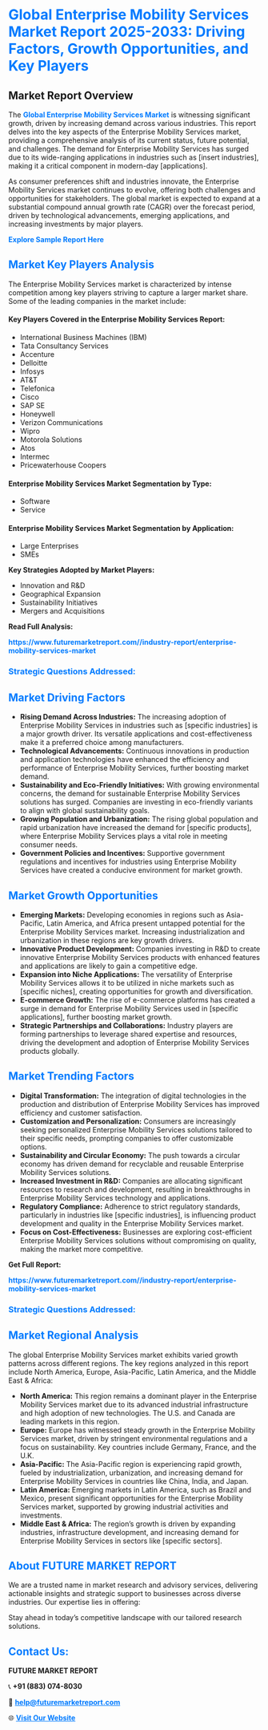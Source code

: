 <h1 style="color: #007BFF;">Global Enterprise Mobility Services Market Report 2025-2033: Driving Factors, Growth Opportunities, and Key Players</h1>

<section id="overview">
<h2>Market Report Overview</h2>
<p>The <a href="https://www.futuremarketreport.com//industry-report/enterprise-mobility-services-market" style="color: #007BFF; text-decoration: none;"><strong>Global Enterprise Mobility Services Market</strong></a> is witnessing significant growth, driven by increasing demand across various industries. This report delves into the key aspects of the Enterprise Mobility Services market, providing a comprehensive analysis of its current status, future potential, and challenges. The demand for Enterprise Mobility Services has surged due to its wide-ranging applications in industries such as [insert industries], making it a critical component in modern-day [applications].</p>
<p>As consumer preferences shift and industries innovate, the Enterprise Mobility Services market continues to evolve, offering both challenges and opportunities for stakeholders. The global market is expected to expand at a substantial compound annual growth rate (CAGR) over the forecast period, driven by technological advancements, emerging applications, and increasing investments by major players.</p>
</section>

<section id="overview">
<p><a href="https://www.futuremarketreport.com//request-sample/reportId=51291" style="color: #007BFF; text-decoration: none;"><strong>Explore Sample Report Here</strong></a></p>
</section>

<section id="key-players">
<h2 style="color: #007BFF;">Market Key Players Analysis</h2>
<p>The Enterprise Mobility Services market is characterized by intense competition among key players striving to capture a larger market share. Some of the leading companies in the market include:</p>
<h4>Key Players Covered in the Enterprise Mobility Services Report:</h4>
<ul><li>International Business Machines (IBM)</li><li>Tata Consultancy Services</li><li>Accenture</li><li>Delloitte</li><li>Infosys</li><li>AT&amp;T</li><li>Telefonica</li><li>Cisco</li><li>SAP SE</li><li>Honeywell</li><li>Verizon Communications</li><li>Wipro</li><li>Motorola Solutions</li><li>Atos</li><li>Intermec</li><li>Pricewaterhouse Coopers</li></ul>
<h4>Enterprise Mobility Services Market Segmentation by Type:</h4>
<ul><li>Software</li><li>Service</li></ul>

<h4>Enterprise Mobility Services Market Segmentation by Application:</h4>
<ul><li>Large Enterprises</li><li>SMEs</li></ul>
<p><strong>Key Strategies Adopted by Market Players:</strong></p>
<ul>
<li>Innovation and R&D</li>
<li>Geographical Expansion</li>
<li>Sustainability Initiatives</li>
<li>Mergers and Acquisitions</li>
</ul>
</section>

<section>
<p><strong>Read Full Analysis: </strong></p><a href="https://www.futuremarketreport.com//industry-report/enterprise-mobility-services-market" style="color: #007BFF; text-decoration: none;"><strong>https://www.futuremarketreport.com//industry-report/enterprise-mobility-services-market</strong></a>
<h3 style="color: #007BFF;">Strategic Questions Addressed:</h3>
</section>

<section id="driving-factors">
<h2 style="color: #007BFF;">Market Driving Factors</h2>
<ul>
<li><strong>Rising Demand Across Industries:</strong> The increasing adoption of Enterprise Mobility Services in industries such as [specific industries] is a major growth driver. Its versatile applications and cost-effectiveness make it a preferred choice among manufacturers.</li>
<li><strong>Technological Advancements:</strong> Continuous innovations in production and application technologies have enhanced the efficiency and performance of Enterprise Mobility Services, further boosting market demand.</li>
<li><strong>Sustainability and Eco-Friendly Initiatives:</strong> With growing environmental concerns, the demand for sustainable Enterprise Mobility Services solutions has surged. Companies are investing in eco-friendly variants to align with global sustainability goals.</li>
<li><strong>Growing Population and Urbanization:</strong> The rising global population and rapid urbanization have increased the demand for [specific products], where Enterprise Mobility Services plays a vital role in meeting consumer needs.</li>
<li><strong>Government Policies and Incentives:</strong> Supportive government regulations and incentives for industries using Enterprise Mobility Services have created a conducive environment for market growth.</li>
</ul>
</section>

<section id="growth-opportunities">
<h2 style="color: #007BFF;">Market Growth Opportunities</h2>
<ul>
<li><strong>Emerging Markets:</strong> Developing economies in regions such as Asia-Pacific, Latin America, and Africa present untapped potential for the Enterprise Mobility Services market. Increasing industrialization and urbanization in these regions are key growth drivers.</li>
<li><strong>Innovative Product Development:</strong> Companies investing in R&D to create innovative Enterprise Mobility Services products with enhanced features and applications are likely to gain a competitive edge.</li>
<li><strong>Expansion into Niche Applications:</strong> The versatility of Enterprise Mobility Services allows it to be utilized in niche markets such as [specific niches], creating opportunities for growth and diversification.</li>
<li><strong>E-commerce Growth:</strong> The rise of e-commerce platforms has created a surge in demand for Enterprise Mobility Services used in [specific applications], further boosting market growth.</li>
<li><strong>Strategic Partnerships and Collaborations:</strong> Industry players are forming partnerships to leverage shared expertise and resources, driving the development and adoption of Enterprise Mobility Services products globally.</li>
</ul>
</section>

<section id="trending-factors">
<h2 style="color: #007BFF;">Market Trending Factors</h2>
<ul>
<li><strong>Digital Transformation:</strong> The integration of digital technologies in the production and distribution of Enterprise Mobility Services has improved efficiency and customer satisfaction.</li>
<li><strong>Customization and Personalization:</strong> Consumers are increasingly seeking personalized Enterprise Mobility Services solutions tailored to their specific needs, prompting companies to offer customizable options.</li>
<li><strong>Sustainability and Circular Economy:</strong> The push towards a circular economy has driven demand for recyclable and reusable Enterprise Mobility Services solutions.</li>
<li><strong>Increased Investment in R&D:</strong> Companies are allocating significant resources to research and development, resulting in breakthroughs in Enterprise Mobility Services technology and applications.</li>
<li><strong>Regulatory Compliance:</strong> Adherence to strict regulatory standards, particularly in industries like [specific industries], is influencing product development and quality in the Enterprise Mobility Services market.</li>
<li><strong>Focus on Cost-Effectiveness:</strong> Businesses are exploring cost-efficient Enterprise Mobility Services solutions without compromising on quality, making the market more competitive.</li>
</ul>
</section>

<section>
<p><strong>Get Full Report: </strong></p><a href="https://www.futuremarketreport.com//industry-report/enterprise-mobility-services-market" style="color: #007BFF; text-decoration: none;"><strong>https://www.futuremarketreport.com//industry-report/enterprise-mobility-services-market</strong></a>
<h3 style="color: #007BFF;">Strategic Questions Addressed:</h3>
</section>


<section id="regional-analysis">
<h2 style="color: #007BFF;">Market Regional Analysis</h2>
<p>The global Enterprise Mobility Services market exhibits varied growth patterns across different regions. The key regions analyzed in this report include North America, Europe, Asia-Pacific, Latin America, and the Middle East & Africa:</p>
<ul>
<li><strong>North America:</strong> This region remains a dominant player in the Enterprise Mobility Services market due to its advanced industrial infrastructure and high adoption of new technologies. The U.S. and Canada are leading markets in this region.</li>
<li><strong>Europe:</strong> Europe has witnessed steady growth in the Enterprise Mobility Services market, driven by stringent environmental regulations and a focus on sustainability. Key countries include Germany, France, and the U.K.</li>
<li><strong>Asia-Pacific:</strong> The Asia-Pacific region is experiencing rapid growth, fueled by industrialization, urbanization, and increasing demand for Enterprise Mobility Services in countries like China, India, and Japan.</li>
<li><strong>Latin America:</strong> Emerging markets in Latin America, such as Brazil and Mexico, present significant opportunities for the Enterprise Mobility Services market, supported by growing industrial activities and investments.</li>
<li><strong>Middle East & Africa:</strong> The region’s growth is driven by expanding industries, infrastructure development, and increasing demand for Enterprise Mobility Services in sectors like [specific sectors].</li>
</ul>
</section>

<footer>
<h2 style="color: #007BFF;">About FUTURE MARKET REPORT</h2>
<p>We are a trusted name in market research and advisory services, delivering actionable insights and strategic support to businesses across diverse industries. Our expertise lies in offering:</p>

<p>Stay ahead in today’s competitive landscape with our tailored research solutions.</p>

<h2 style="color: #007BFF;">Contact Us:</h2>
<p><strong>FUTURE MARKET REPORT</strong></p>
<p>📞 <strong>+91 (883) 074-8030</strong></p>
<p>📧 <strong><a href="mailto:help@futuremarketreport.com" style="color: #007BFF;">help@futuremarketreport.com</a></strong></p>
<p>🌐 <strong><a href="https://www.futuremarketreport.com/" style="color: #007BFF;">Visit Our Website</a></strong></p>
</footer>